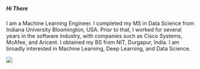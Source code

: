 ##### Hi There

<!--
**ahb7/ahb7** is a ✨ _special_ ✨ repository because its `README.md` (this file) appears on your GitHub profile.

Here are some ideas to get you started:

- 🔭 I’m currently working on ...
- 🌱 I’m currently learning ...
- 👯 I’m looking to collaborate on ...
- 🤔 I’m looking for help with ...
- 💬 Ask me about ...
- 📫 How to reach me: ...
- 😄 Pronouns: ...
- ⚡ Fun fact: ...
-->

I am a Machine Learning Engineer.
I completed my MS in Data Science from Indiana University Bloomington, USA.
Prior to that, I worked for several years in the software industry, with companies such as Cisco Systems, McAfee, and Aricent.
I obtained my BS from NIT, Durgapur, India.
I am broadly interested in Machine Learning, Deep Learning, and Data Science.


![](https://komarev.com/ghpvc/?username=your-github-ahb7&color=green)
